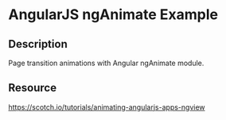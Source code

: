 <h1>AngularJS ngAnimate Example</h1>

<h2>Description</h2>

Page transition animations with Angular ngAnimate module.

<h2>Resource</h2>

https://scotch.io/tutorials/animating-angularjs-apps-ngview
